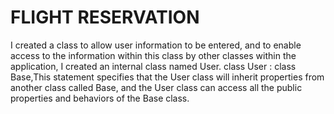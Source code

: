 # FLIGHT RESERVATION
I created a class to allow user information to be entered, and to enable access to the information within this class by other classes within the application, I created an internal class named User.
class User : class Base,This statement specifies that the User class will inherit properties from another class called Base, and the User class can access all the public properties and behaviors of the Base class.
